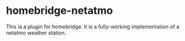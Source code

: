 # homebridge-netatmo

This ia a plugin for homebridge. It is a fully-working implementation of a netatmo weather station.
